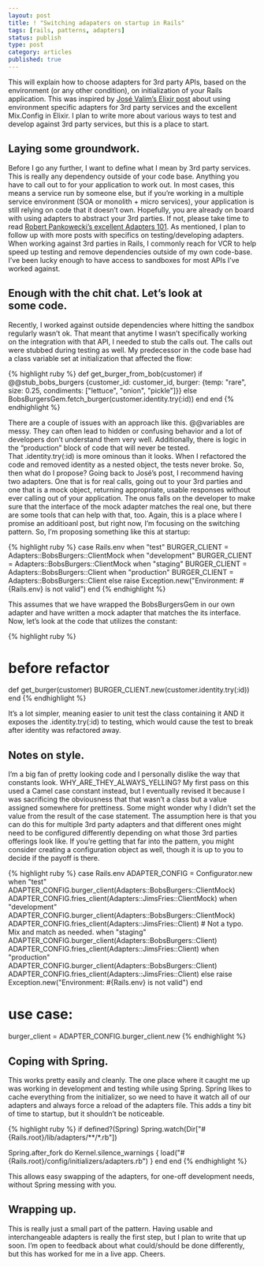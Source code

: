 ```yaml
---
layout: post
title: ! "Switching adapaters on startup in Rails"
tags: [rails, patterns, adapters]
status: publish
type: post
category: articles
published: true
---
```


This will explain how to choose adapters for 3rd party APIs, based on the environment (or any other condition), on initialization of your Rails application. This was inspired by [José Valim’s Elixir post](http://blog.plataformatec.com.br/2015/10/mocks-and-explicit-contracts) about using environment specific adapters for 3rd party services and the excellent Mix.Config in Elixir. I plan to write more about various ways to test and develop against 3rd party services, but this is a place to start.

## Laying some groundwork.
Before I go any further, I want to define what I mean by 3rd party services. This is really any dependency outside of your code base. Anything you have to call out to for your application to work out. In most cases, this means a service run by someone else, but if you’re working in a multiple service environment (SOA or monolith + micro services), your application is still relying on code that it doesn’t own. Hopefully, you are already on board with using adapters to abstract your 3rd parties. If not, please take time to read [Robert Pankowecki’s excellent Adapters 101](http://blog.arkency.com/2014/08/ruby-rails-adapters).
As mentioned, I plan to follow up with more posts with specifics on testing/developing adapters.
When working against 3rd parties in Rails, I commonly reach for VCR to help speed up testing and remove dependencies outside of my own code-base. I’ve been lucky enough to have access to sandboxes for most APIs I’ve worked against.

## Enough with the chit chat. Let’s look at some code.
Recently, I worked against outside dependencies where hitting the sandbox regularly wasn’t ok. That meant that anytime I wasn’t specifically working on the integration with that API, I needed to stub the calls out. The calls out were stubbed during testing as well. My predecessor in the code base had a class variable set at initialization that affected the flow:

{% highlight ruby %}
def get_burger_from_bob(customer)
  if @@stub_bobs_burgers
    {customer_id: customer_id, burger: {temp: "rare", size: 0.25, condiments: ["lettuce", "onion", "pickle"]}}
  else
    BobsBurgersGem.fetch_burger(customer.identity.try(:id))
  end
end
{% endhighlight %}

There are a couple of issues with an approach like this. @@variables are messy. They can often lead to hidden or confusing behavior and a lot of developers don’t understand them very well. Additionally, there is logic in the “production” block of code that will never be tested. That .identity.try(:id) is more ominous than it looks. When I refactored the code and removed identity as a nested object, the tests never broke.
So, then what do I propose? Going back to José’s post, I recommend having two adapters. One that is for real calls, going out to your 3rd parties and one that is a mock object, returning appropriate, usable responses without ever calling out of your application. The onus falls on the developer to make sure that the interface of the mock adapter matches the real one, but there are some tools that can help with that, too. Again, this is a place where I promise an additioanl post, but right now, I’m focusing on the switching pattern.
So, I’m proposing something like this at startup:

{% highlight ruby %}
case Rails.env
when "test"
  BURGER_CLIENT = Adapters::BobsBurgers::ClientMock
when "development"
  BURGER_CLIENT = Adapters::BobsBurgers::ClientMock
when "staging"
  BURGER_CLIENT = Adapters::BobsBurgers::Client
when "production"
  BURGER_CLIENT = Adapters::BobsBurgers::Client
else
  raise Exception.new("Environment: #{Rails.env} is not valid")
end
{% endhighlight %}

This assumes that we have wrapped the BobsBurgersGem in our own adapter and have written a mock adapter that matches the its interface.
Now, let’s look at the code that utilizes the constant:

{% highlight ruby %}
# before refactor
def get_burger(customer)
  BURGER_CLIENT.new(customer.identity.try(:id))
end
{% endhighlight %}

It’s a lot simpler, meaning easier to unit test the class containing it AND it exposes the .identity.try(:id) to testing, which would cause the test to break after identity was refactored away.

## Notes on style.
I’m a big fan of pretty looking code and I personally dislike the way that constants look. WHY_ARE_THEY_ALWAYS_YELLING? My first pass on this used a Camel case constant instead, but I eventually revised it because I was sacrificing the obviousness that that wasn’t a class but a value assigned somewhere for prettiness.
Some might wonder why I didn’t set the value from the result of the case statement. The assumption here is that you can do this for multiple 3rd party adapters and that different ones might need to be configured differently depending on what those 3rd parties offerings look like.
If you’re getting that far into the pattern, you might consider creating a configuration object as well, though it is up to you to decide if the payoff is there.

{% highlight ruby %}
case Rails.env
  ADAPTER_CONFIG = Configurator.new
when "test"
   ADAPTER_CONFIG.burger_client(Adapters::BobsBurgers::ClientMock)
   ADAPTER_CONFIG.fries_client(Adapters::JimsFries::ClientMock)
when "development"
   ADAPTER_CONFIG.burger_client(Adapters::BobsBurgers::ClientMock)
   ADAPTER_CONFIG.fries_client(Adapters::JimsFries::Client) # Not a typo. Mix and match as needed.
when "staging"
   ADAPTER_CONFIG.burger_client(Adapters::BobsBurgers::Client)
   ADAPTER_CONFIG.fries_client(Adapters::JimsFries::Client)
when "production"
   ADAPTER_CONFIG.burger_client(Adapters::BobsBurgers::Client)
   ADAPTER_CONFIG.fries_client(Adapters::JimsFries::Client)
else
  raise Exception.new("Environment: #{Rails.env} is not valid")
end

# use case:
burger_client = ADAPTER_CONFIG.burger_client.new
{% endhighlight %}

## Coping with Spring.
This works pretty easily and cleanly. The one place where it caught me up was working in development and testing while using Spring. Spring likes to cache everything from the initializer, so we need to have it watch all of our adapters and always force a reload of the adapters file. This adds a tiny bit of time to startup, but it shouldn’t be noticeable.

{% highlight ruby %}
if defined?(Spring)
  Spring.watch(Dir["#{Rails.root}/lib/adapters/**/*.rb"])

  Spring.after_fork do
   Kernel.silence_warnings { load("#{Rails.root}/config/initializers/adapters.rb") }
  end
end
{% endhighlight %}

This allows easy swapping of the adapters, for one-off development needs, without Spring messing with you.

## Wrapping up.
This is really just a small part of the pattern. Having usable and interchangeable adapters is really the first step, but I plan to write that up soon.
I’m open to feedback about what could/should be done differently, but this has worked for me in a live app. Cheers.
